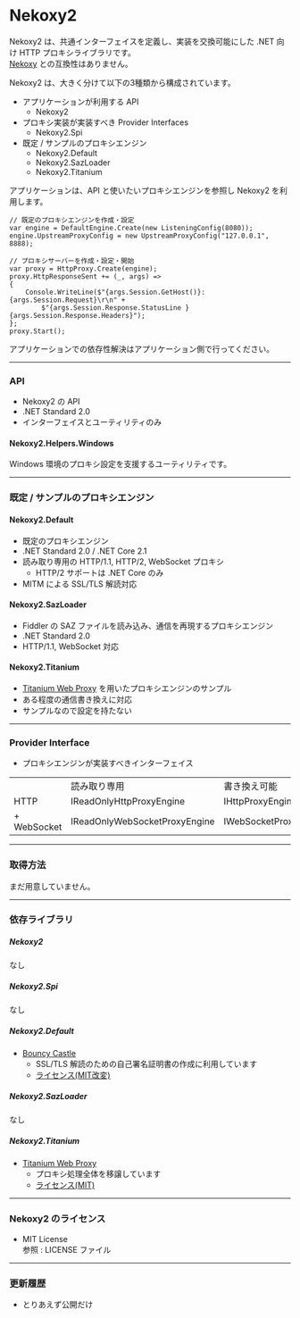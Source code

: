 Nekoxy2
================

Nekoxy2 は、共通インターフェイスを定義し、実装を交換可能にした .NET 向け HTTP プロキシライブラリです。  
[Nekoxy](https://github.com/veigr/Nekoxy) との互換性はありません。

Nekoxy2 は、大きく分けて以下の3種類から構成されています。

* アプリケーションが利用する API
    * Nekoxy2
* プロキシ実装が実装すべき Provider Interfaces
    * Nekoxy2.Spi
* 既定 / サンプルのプロキシエンジン
    * Nekoxy2.Default
    * Nekoxy2.SazLoader
    * Nekoxy2.Titanium

アプリケーションは、API と使いたいプロキシエンジンを参照し Nekoxy2 を利用します。

```
// 既定のプロキシエンジンを作成・設定
var engine = DefaultEngine.Create(new ListeningConfig(8080));
engine.UpstreamProxyConfig = new UpstreamProxyConfig("127.0.0.1", 8888);

// プロキシサーバーを作成・設定・開始
var proxy = HttpProxy.Create(engine);
proxy.HttpResponseSent += (_, args) =>
{
    Console.WriteLine($"{args.Session.GetHost()}: {args.Session.Request}\r\n" +
        $"{args.Session.Response.StatusLine }{args.Session.Response.Headers}");
};
proxy.Start();
```

アプリケーションでの依存性解決はアプリケーション側で行ってください。


----------

### API

* Nekoxy2 の API
* .NET Standard 2.0
* インターフェイスとユーティリティのみ

#### Nekoxy2.Helpers.Windows

Windows 環境のプロキシ設定を支援するユーティリティです。

----------

### 既定 / サンプルのプロキシエンジン

#### Nekoxy2.Default

* 既定のプロキシエンジン
* .NET Standard 2.0 / .NET Core 2.1
* 読み取り専用の HTTP/1.1, HTTP/2, WebSocket プロキシ
    * HTTP/2 サポートは .NET Core のみ
* MITM による SSL/TLS 解読対応

#### Nekoxy2.SazLoader

* Fiddler の SAZ ファイルを読み込み、通信を再現するプロキシエンジン
* .NET Standard 2.0
* HTTP/1.1, WebSocket 対応

#### Nekoxy2.Titanium

* [Titanium Web Proxy](https://github.com/justcoding121/Titanium-Web-Proxy) を用いたプロキシエンジンのサンプル
* ある程度の通信書き換えに対応
* サンプルなので設定を持たない

----------

### Provider Interface

* プロキシエンジンが実装すべきインターフェイス

||||
|--|--|--|
||読み取り専用|書き換え可能|
|HTTP|IReadOnlyHttpProxyEngine|IHttpProxyEngine|
|+ WebSocket|IReadOnlyWebSocketProxyEngine|IWebSocketProxyEngine|


----------


### 取得方法

まだ用意していません。

----------


### 依存ライブラリ

##### Nekoxy2
なし

##### Nekoxy2.Spi

 なし

##### Nekoxy2.Default

* [Bouncy Castle](https://www.bouncycastle.org/csharp/)
    * SSL/TLS 解読のための自己署名証明書の作成に利用しています
    * [ライセンス(MIT改変)](https://www.bouncycastle.org/csharp/licence.html)

##### Nekoxy2.SazLoader

なし

##### Nekoxy2.Titanium

* [Titanium Web Proxy](https://github.com/justcoding121/Titanium-Web-Proxy)
    * プロキシ処理全体を移譲しています
    * [ライセンス(MIT)](https://github.com/justcoding121/Titanium-Web-Proxy/blob/master/LICENSE)

----------


### Nekoxy2 のライセンス

* MIT License  
参照 : LICENSE ファイル

----------

### 更新履歴

* とりあえず公開だけ
